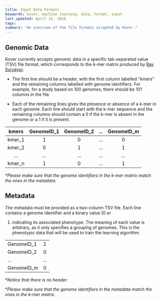 ```yaml
---
title: Input Data Formats
keywords: kover, machine learning, data, format, input
last_updated: April 14, 2016
tags:
summary: "An overview of the file formats accepted by Kover."
---
```


## Genomic Data

Kover currently accepts genomic data in a specific tab-separated value (TSV) file format, which corresponds to the k-mer
matrix produced by [Ray Surveyor](https://github.com/zorino/RaySurveyor-Tutorial).

* The first line should be a header, with the first column labelled "kmers" and the remaining columns labelled with
genome identifiers. For example, for a study based on 100 genomes, there should be 101 columns in the file.

* Each of the remaining lines gives the presence or absence of a k-mer in each genome. Each line should start with the
k-mer sequence and the remaining columns should contain a 0 if the k-mer is absent in the genome or a 1 if it is
present.

| kmers | GenomeID_1 | GenomeID_2 | ... | GenomeID_m |
| :-: | :-: | :-: | :-: | :-: |
| kmer_1 | 1 | 0 | ... | 0 |
| kmer_2 | 0 | 1 | ... | 1 |
| ... | ... | ... | ... | ... |
| kmer_n | 1 | 0 | ... | 1 |

**Please make sure that the genome identifiers in the k-mer matrix match the ones in the metadata.*


## Metadata

The metadata must be provided as a two-column TSV file. Each line contains a genome identifier and a binary value (0 or
1) indicating its associated phenotype. The meaning of each value is arbitrary, as it only specifies a grouping of
genomes. This is the phenotypic data that will be used to train the learning algorithm.

| | |
| --- | :-: |
| GenomeID_1 | 1 |
| GenomeID_2 | 0 |
| ... | ... |
| GenomeID_m | 0 |

**Notice that there is no header.*

**Please make sure that the genome identifiers in the metadata match the ones in the k-mer matrix.*